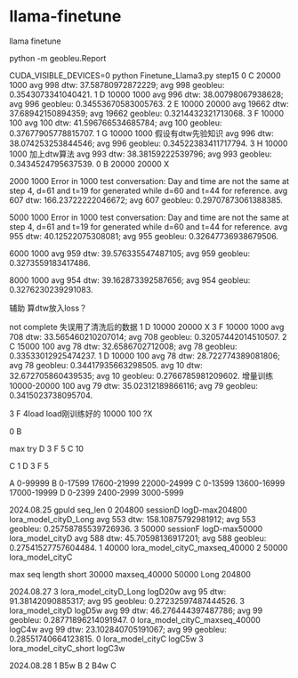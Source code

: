 # llama-finetune
llama finetune

python -m geobleu.Report

CUDA_VISIBLE_DEVICES=0 python Finetune_Llama3.py
step15
0 C
20000 1000 avg 998 dtw: 37.58780972872229; avg 998 geobleu: 0.3543073341040421.
1 D
10000 1000 avg 996 dtw: 38.00798067938628; avg 996 geobleu: 0.34553670583005763.
2 E
10000 20000 avg 19662 dtw: 37.68942150894359; avg 19662 geobleu: 0.3214432321713068.
3 F
10000 100 avg 100 dtw: 41.596766534685784; avg 100 geobleu: 0.37677905778815707.
1 G
10000 1000 假设有dtw先验知识 avg 996 dtw: 38.074253253844546; avg 996 geobleu: 0.34522383411717794.
3 H
10000 1000 加上dtw算法 avg 993 dtw: 38.38159222539796; avg 993 geobleu: 0.3434524795637539.
0 B
20000 20000 X

2000 1000 Error in 1000 test conversation: Day and time are not the same at step 4, d=61 and t=19 for generated while d=60 and t=44 for reference. avg 607 dtw: 166.23722222046672; avg 607 geobleu: 0.29707873061388385.

5000 1000 Error in 1000 test conversation: Day and time are not the same at step 4, d=61 and t=19 for generated while d=60 and t=44 for reference. avg 955 dtw: 40.12522075308081; avg 955 geobleu: 0.32647736938679506.

6000 1000 avg 959 dtw: 39.576335547487105; avg 959 geobleu: 0.3273559183417486.

8000 1000 avg 954 dtw: 39.162873392587656; avg 954 geobleu: 0.3276230239291083.

辅助 算dtw放入loss？

not complete
失误用了清洗后的数据
1 D
10000 20000 X
3 F
10000 1000 avg 708 dtw: 33.565460210207014; avg 708 geobleu: 0.32057442014510507.
2 C 
15000 100 avg 78 dtw: 32.6586702712008; avg 78 geobleu: 0.33533012925474237.
1 D
10000 100 avg 78 dtw: 28.722774389081806; avg 78 geobleu: 0.34417935663298505.
avg 10 dtw: 32.672705860439535; avg 10 geobleu: 0.2766785981209602.
增量训练 10000-20000 100
avg 79 dtw: 35.02312189866116; avg 79 geobleu: 0.3415023738095704.

3 F 4load load刚训练好的
10000 100 ?X

0 B

max try
D 3
F 5
C 10

C 1
D 3
F 5


A 0-99999
B 0-17599 17600-21999 22000-24999
C 0-13599 13600-16999 17000-19999
D 0-2399  2400-2999   3000-5999

2024.08.25
gpuId seq_len
0 204800 sessionD logD-max204800 lora_model_cityD_Long avg 553 dtw: 158.10875792981912; avg 553 geobleu: 0.25758785539726936.
3 50000 sessionF logD-max50000 lora_model_cityD avg 588 dtw: 45.70598136917201; avg 588 geobleu: 0.27541527757604484.
1 40000 lora_model_cityC_maxseq_40000
2 50000 lora_model_cityC

max seq length
short 30000
maxseq_40000
50000
Long 204800


2024.08.27
3 lora_model_cityD_Long logD20w avg 95 dtw: 91.38142090885317; avg 95 geobleu: 0.27232597487444526.
3 lora_model_cityD logD5w avg 99 dtw: 46.276444397487786; avg 99 geobleu: 0.28771896214091947.
0 lora_model_cityC_maxseq_40000 logC4w avg 99 dtw: 23.102840705191067; avg 99 geobleu: 0.28551740664123815.
0 lora_model_cityC logC5w 
3 lora_model_cityC_short logC3w 

2024.08.28
1 B5w B
2 B4w C

